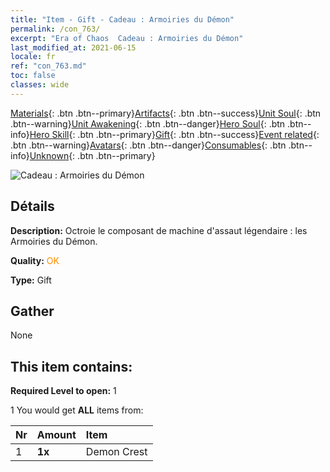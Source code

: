 ```yaml
---
title: "Item - Gift - Cadeau : Armoiries du Démon"
permalink: /con_763/
excerpt: "Era of Chaos  Cadeau : Armoiries du Démon"
last_modified_at: 2021-06-15
locale: fr
ref: "con_763.md"
toc: false
classes: wide
---
```

 [Materials](/ItemsFR/){: .btn .btn--primary}[Artifacts](/ItemsFR/Artifacts/){: .btn .btn--success}[Unit Soul](/ItemsFR/UnitSoul/){: .btn .btn--warning}[Unit Awakening](/ItemsFR/UnitAwakening/){: .btn .btn--danger}[Hero Soul](/ItemsFR/HeroSoul/){: .btn .btn--info}[Hero Skill](/ItemsFR/HeroSkill/){: .btn .btn--primary}[Gift](/ItemsFR/Gift/){: .btn .btn--success}[Event related](/ItemsFR/Events/){: .btn .btn--warning}[Avatars](/ItemsFR/Avatars/){: .btn .btn--danger}[Consumables](/ItemsFR/Consumables/){: .btn .btn--info}[Unknown](/ItemsFR/Unknown/){: .btn .btn--primary}

 ![Cadeau : Armoiries du Démon](/images/e/equip_emowenzhang.png)

## Détails
 **Description:** Octroie le composant de machine d'assaut légendaire : les Armoiries du Démon.

 **Quality:** <span style="color: #FF8C00">OK</span>

 **Type:** Gift

## Gather

  None

## This item contains:

 **Required Level to open:** 1

 1 You would get **ALL** items  from:

  | Nr | Amount |     Item    |
  |:---|:-------|:------------|
  | 1 |  **1x** | Demon Crest |  | 
